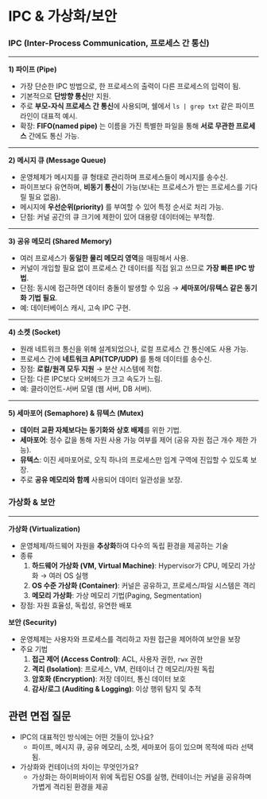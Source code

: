 # IPC & 가상화/보안

### IPC (Inter-Process Communication, 프로세스 간 통신)

---

**1) 파이프 (Pipe)**

- 가장 단순한 IPC 방법으로, 한 프로세스의 출력이 다른 프로세스의 입력이 됨.
- 기본적으로 **단방향 통신**만 지원.
- 주로 **부모-자식 프로세스 간 통신**에 사용되며, 쉘에서 `ls | grep txt` 같은 파이프라인이 대표적 예시.
- 확장: **FIFO(named pipe)** 는 이름을 가진 특별한 파일을 통해 **서로 무관한 프로세스** 간에도 통신 가능.

---

**2) 메시지 큐 (Message Queue)**

- 운영체제가 메시지를 큐 형태로 관리하며 프로세스들이 메시지를 송수신.
- 파이프보다 유연하며, **비동기 통신**이 가능(보내는 프로세스가 받는 프로세스를 기다릴 필요 없음).
- 메시지에 **우선순위(priority)** 를 부여할 수 있어 특정 순서로 처리 가능.
- 단점: 커널 공간의 큐 크기에 제한이 있어 대용량 데이터에는 부적합.

---

**3) 공유 메모리 (Shared Memory)**

- 여러 프로세스가 **동일한 물리 메모리 영역**을 매핑해서 사용.
- 커널이 개입할 필요 없이 프로세스 간 데이터를 직접 읽고 쓰므로 **가장 빠른 IPC 방법**.
- 단점: 동시에 접근하면 데이터 충돌이 발생할 수 있음 → **세마포어/뮤텍스 같은 동기화 기법 필요**.
- 예: 데이터베이스 캐시, 고속 IPC 구현.

---

**4) 소켓 (Socket)**

- 원래 네트워크 통신을 위해 설계되었으나, 로컬 프로세스 간 통신에도 사용 가능.
- 프로세스 간에 **네트워크 API(TCP/UDP)** 를 통해 데이터를 송수신.
- 장점: **로컬/원격 모두 지원** → 분산 시스템에 적합.
- 단점: 다른 IPC보다 오버헤드가 크고 속도가 느림.
- 예: 클라이언트-서버 모델 (웹 서버, DB 서버).

---

**5) 세마포어 (Semaphore) & 뮤텍스 (Mutex)**

- **데이터 교환 자체보다는 동기화와 상호 배제**를 위한 기법.
- **세마포어**: 정수 값을 통해 자원 사용 가능 여부를 제어 (공유 자원 접근 개수 제한 가능).
- **뮤텍스**: 이진 세마포어로, 오직 하나의 프로세스만 임계 구역에 진입할 수 있도록 보장.
- 주로 **공유 메모리와 함께** 사용되어 데이터 일관성을 보장.

### 가상화 & 보안

---

**가상화 (Virtualization)**

- 운영체제/하드웨어 자원을 **추상화**하여 다수의 독립 환경을 제공하는 기술
- 종류
  1. **하드웨어 가상화 (VM, Virtual Machine)**: Hypervisor가 CPU, 메모리 가상화 → 여러 OS 실행
  2. **OS 수준 가상화 (Container)**: 커널은 공유하고, 프로세스/파일 시스템은 격리
  3. **메모리 가상화**: 가상 메모리 기법(Paging, Segmentation)
- 장점: 자원 효율성, 독립성, 유연한 배포

**보안 (Security)**

- 운영체제는 사용자와 프로세스를 격리하고 자원 접근을 제어하여 보안을 보장
- 주요 기법
  1. **접근 제어 (Access Control)**: ACL, 사용자 권한, `rwx` 권한
  2. **격리 (Isolation)**: 프로세스, VM, 컨테이너 간 메모리/자원 독립
  3. **암호화 (Encryption)**: 저장 데이터, 통신 데이터 보호
  4. **감사/로그 (Auditing & Logging)**: 이상 행위 탐지 및 추적

## 관련 면접 질문

- IPC의 대표적인 방식에는 어떤 것들이 있나요?
  - 파이프, 메시지 큐, 공유 메모리, 소켓, 세마포어 등이 있으며 목적에 따라 선택됨.
- 가상화와 컨테이너의 차이는 무엇인가요?
  - 가상화는 하이퍼바이저 위에 독립된 OS를 실행, 컨테이너는 커널을 공유하며 가볍게 격리된 환경을 제공
